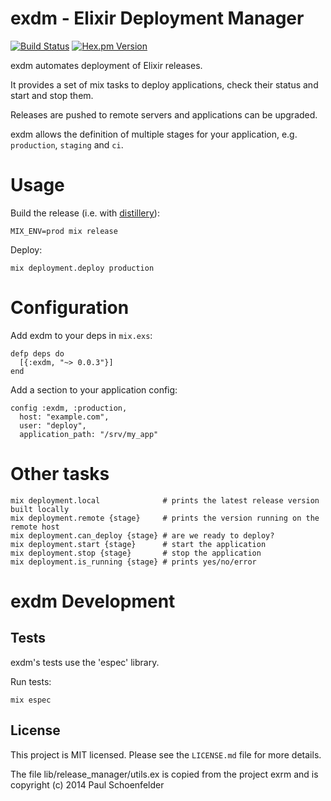 # exdm - Elixir Deployment Manager

[![Build Status](https://api.travis-ci.org/joeyates/exdm.svg)][Continuous Integration]
[![Hex.pm Version](http://img.shields.io/hexpm/v/exdm.svg)][Hex Package]

[Source Code]: https://github.com/joeyates/exdm "Source code at GitHub"
[Continuous Integration]: http://travis-ci.org/joeyates/exdm "Build status by Travis-CI"
[Hex Package]: https://hex.pm/packages/exdm "Hex Package"

exdm automates deployment of Elixir releases.

It provides a set of mix tasks to deploy applications, check their status and
start and stop them.

Releases are pushed to remote servers and applications can be upgraded.

exdm allows the definition of multiple stages for your application, e.g.
`production`, `staging` and `ci`.

# Usage

Build the release (i.e. with [distillery]):

```
MIX_ENV=prod mix release
```

[distillery]: https://github.com/bitwalker/distillery

Deploy:

```
mix deployment.deploy production
```

# Configuration

Add exdm to your deps in `mix.exs`:

```
defp deps do
  [{:exdm, "~> 0.0.3"}]
end
```

Add a section to your application config:
```
config :exdm, :production,
  host: "example.com",
  user: "deploy",
  application_path: "/srv/my_app"
```

# Other tasks

```
mix deployment.local              # prints the latest release version built locally
mix deployment.remote {stage}     # prints the version running on the remote host
mix deployment.can_deploy {stage} # are we ready to deploy?
mix deployment.start {stage}      # start the application
mix deployment.stop {stage}       # stop the application
mix deployment.is_running {stage} # prints yes/no/error
```

# exdm Development

## Tests

exdm's tests use the 'espec' library.

Run tests:
```
mix espec
```

## License

This project is MIT licensed. Please see the `LICENSE.md` file for more details.

The file lib/release_manager/utils.ex is
copied from the project exrm and is
copyright (c) 2014 Paul Schoenfelder
